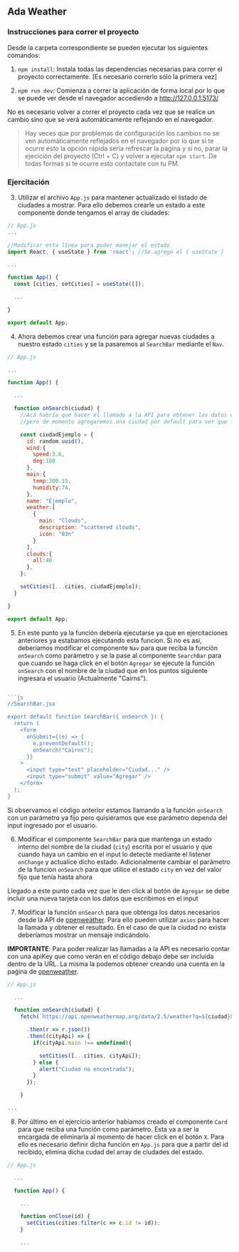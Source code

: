 ## Ada Weather

### Instrucciones para correr el proyecto

Desde la carpeta correspondiente se pueden ejecutar los siguientes comandos:

1. `npm install`: Instala todas las dependencias necesarias para correr el proyecto correctamente. [Es necesario correrlo sólo la primera vez]

2. `npm run dev`: Comienza a correr la aplicación de forma local por lo que se puede ver desde el navegador accediendo a http://127.0.0.1:5173/

No es necesario volver a correr el proyecto cada vez que se realice un cambio sino que se verá automáticamente reflejando en el navegador.

> Hay veces que por problemas de configuración los cambios no se ven automáticamente reflejados en el navegador por lo que si te ocurre esto la opción rápida sería refrescar la pagina y si no, parar la ejecición del proyecto (Ctrl + C) y volver a ejecutar `npm start`. De todas formas si te ocurre esto contactate con tu PM.

### Ejercitación

3. Utilizar el archivo `App.js` para mantener actualizado el listado de ciudades a mostrar. Para ello debemos crearle un estado a este componente donde tengamos el array de ciudades:

```js
// App.js
...

//Modificar esta línea para poder manejar el estado
import React, { useState } from 'react'; //Se agregó el { useState }

...

function App() {
  const [cities, setCities] = useState([]);

  ...

}

export default App;
```

4. Ahora debemos crear una función para agregar nuevas ciudades a nuestro estado `cities` y se la pasaremos al `SearchBar` mediante el `Nav`.

```js
// App.js

...

function App() {

  ...

  function onSearch(ciudad) {
    //Acá habría que hacer el llamado a la API para obtener los datos de la ciudad
    //pero de momento agregaremos una ciudad por default para ver que funcione

    const ciudadEjemplo = {
      id: random.uuid(),
      wind:{
        speed:3.6,
        deg:160
      },
      main:{
        temp:300.15,
        humidity:74,
      },
      name: "Ejemplo",
      weather:[
        {
          main: "Clouds",
          description: "scattered clouds",
          icon: "03n"
        }
      ],
      clouds:{
        all:40
      },
    };

    setCities([...cities, ciudadEjemplo]);
  }

}

export default App;
```

5. En este punto ya la función debería ejecutarse ya que en ejercitaciones anteriores ya estabamos ejecutando esta funcion. Si no es asi, deberíamos modificar el componente `Nav` para que reciba la función `onSearch` como parámetro y se la pase al componente `SearchBar` para que cuando se haga click en el botón `Agregar` se ejecute la función `onSearch` con el nombre de la ciudad que en los puntos siguiente ingresara el usuario (Actualmente "Cairns").

````js

```js
//SearchBar.jsx

export default function SearchBar({ onSearch }) {
  return (
    <form
      onSubmit={(e) => {
        e.preventDefault();
        onSearch("Cairns");
      }}
    >
      <input type="text" placeholder="Ciudad..." />
      <input type="submit" value="Agregar" />
    </form>
  );
}
````

Si observamos el código anterior estamos llamando a la función `onSearch` con un parámetro ya fijo pero quisiéramos que ese parámetro dependa del input ingresado por el usuario.

6. Modificar el componente `SearchBar` para que mantenga un estado interno del nombre de la ciudad (`city`) escrita por el usuario y que cuando haya un cambio en el input lo detecte mediante el listener `onChange` y actualice dicho estado. Adicionalmente cambiar el parámetro de la funcion `onSearch` para que utilice el estado `city` en vez del valor fijo que tenía hasta ahora

Llegado a este punto cada vez que le den click al botón de `Agregar` se debe incluir una nueva tarjeta con los datos que escribimos en el input

7. Modificar la función `onSearch` para que obtenga los datos necesarios desde la API de [openweather](https://openweathermap.org/current). Para ello pueden utilizar `axios` para hacer la llamada y obtener el resultado. En el caso de que la ciudad no exista deberíamos mostrar un mensaje indicándolo.

**IMPORTANTE**: Para poder realizar las llamadas a la API es necesario contar con una apiKey que como verán en el código debajo debe ser incluida dentro de la URL. La misma la podemos obtener creando una cuenta en la paǵina de [openweather](https://openweathermap.org/current).

```js
// App.js

  ...

  function onSearch(ciudad) {
    fetch(`https://api.openweathermap.org/data/2.5/weather?q=${ciudad}&units=metric&lang=es&appid=${apiKey}`)

      .then(r => r.json())
      .then((cityApi) => {
        if(cityApi.main !== undefined){

          setCities([...cities, cityApi]);
        } else {
          alert("Ciudad no encontrada");
        }
      });

    }

...

```

8. Por último en el ejercicio anterior habíamos creado el componente `Card` para que reciba una función como parámetro. Esta va a ser la encargada de eliminarla al momento de hacer click en el botón `X`. Para ello es necesario definir dicha función en `App.js` para que a partir del id recibido, elimina dicha cudad del array de ciudades del estado.

```js
// App.js

  ...

  function App() {

    ...

    function onClose(id) {
      setCities(cities.filter(c => c.id != id));
    }

    ...

```
